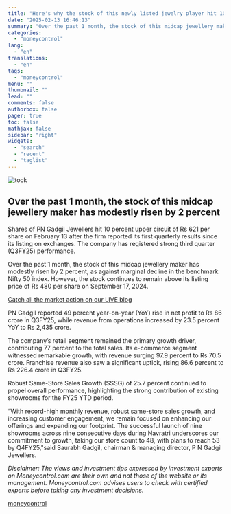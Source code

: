 ```yaml
---
title: "Here's why the stock of this newly listed jewelry player hit 10% upper circuit"
date: "2025-02-13 16:46:13"
summary: "Over the past 1 month, the stock of this midcap jewellery maker has modestly risen by 2 percent Shares of PN Gadgil Jewellers hit 10 percent upper circuit of Rs 621 per share on February 13 after the firm reported its first quarterly results since its listing on exchanges. The..."
categories:
  - "moneycontrol"
lang:
  - "en"
translations:
  - "en"
tags:
  - "moneycontrol"
menu: ""
thumbnail: ""
lead: ""
comments: false
authorbox: false
pager: true
toc: false
mathjax: false
sidebar: "right"
widgets:
  - "search"
  - "recent"
  - "taglist"
---
```


![tock](//stat1.moneycontrol.com/mcnews//images/grey_bg.gif "tock")

Over the past 1 month, the stock of this midcap jewellery maker has modestly risen by 2 percent
-----------------------------------------------------------------------------------------------

 

Shares of PN Gadgil Jewellers hit 10 percent upper circuit of Rs 621 per share on February 13 after the firm reported its first quarterly results since its listing on exchanges. The company has registered strong third quarter (Q3FY25) performance.

Over the past 1 month, the stock of this midcap jewellery maker has modestly risen by 2 percent, as against marginal decline in the benchmark Nifty 50 index. However, the stock continues to remain above its listing price of Rs 480 per share on September 17, 2024.

[Catch all the market action on our LIVE blog](https://www.moneycontrol.com/news/business/markets/stock-market-live-sensex-nifty-50-share-price-gift-nifty-latest-updates-13-02-2025-liveblog-12939094.html)

PN Gadgil reported 49 percent year-on-year (YoY) rise in net profit to Rs 86 crore in Q3FY25, while revenue from operations increased by 23.5 percent YoY to Rs 2,435 crore.

The company’s retail segment remained the primary growth driver, contributing 77 percent to the total sales. Its e-commerce segment witnessed remarkable growth, with revenue surging 97.9 percent to Rs 70.5 crore. Franchise revenue also saw a significant uptick, rising 86.6 percent to Rs 226.4 crore in Q3FY25.

Robust Same-Store Sales Growth (SSSG) of 25.7 percent continued to propel overall performance, highlighting the strong contribution of existing showrooms for the FY25 YTD period.

“With record-high monthly revenue, robust same-store sales growth, and increasing customer engagement, we remain focused on enhancing our offerings and expanding our footprint. The successful launch of nine showrooms across nine consecutive days during Navratri underscores our commitment to growth, taking our store count to 48, with plans to reach 53 by Q4FY25,"said Saurabh Gadgil, chairman & managing director, P N Gadgil Jewellers.

*Disclaimer: The views and investment tips expressed by investment experts on Moneycontrol.com are their own and not those of the website or its management. Moneycontrol.com advises users to check with certified experts before taking any investment decisions.*

[moneycontrol](https://www.moneycontrol.com/news/business/markets/here-s-why-the-stock-of-this-newly-listed-jewelry-player-hit-10-upper-circuit-12939684.html)
